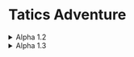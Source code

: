 # Tatics Adventure

<details>
<summary>Alpha 1.2</summary>

**[Alpha 1.2]**<br/>
- 스테이지별 몬스터 해금 활성화<br/>
&nbsp; &nbsp; &nbsp; &nbsp;Grass -> Goblin, Slime, Mushroom<br/>
&nbsp; &nbsp; &nbsp; &nbsp;Cave -> Skeleton, Ghost, Poison Soul<br/>
&nbsp; &nbsp; &nbsp; &nbsp;Swarm -> Fire Soul, Ice Soul, Monkey
- Empty Card 새로 등장<br/>
- Card 이미지 스프라이트 추가 (빈카드, 보스카드)<br/>
- 설명 추출 로직 추가 (Chest, Empty에 적용) (Player 추가 예정)<br/>

**[Alpha 1.2.1]**<br/>
<img src="https://github.com/HongDaHyun/Tactics-Adventure/assets/101586627/286abc1d-665e-4224-80f8-344b3349d3a2" width="540" alt="Alpha 1.2.1">
<br/>
- 스킬 버튼 추가<br/>
- 스킬 아이콘 스프라이트 Import<br/>
- Canvas 추가<br/>
- 무기 데미지 산정 공식 재정의<br/>
- 카드 애니메이션(닷트윈) 추가 (스폰, 삭제, 데미지)<br/>

**[Alpha 1.2.2]**<br/>
<img src="https://github.com/HongDaHyun/Tactics-Adventure/assets/101586627/1b58c2ea-4ea6-4e22-98cd-25b6fac02c1a" width="540" alt="Alpha 1.2.2">
<br/>
- Knight 스킬 추가<br/>
&nbsp; &nbsp; &nbsp; &nbsp;Active : 무기 공격력 1 증가, 무기가 없다면 공격력 1인 롱소드 장착<br/>
&nbsp; &nbsp; &nbsp; &nbsp;Passive : 방어도 1 증가
- 스킬 UI 쿨타임 표시<br/>
- 턴 알고리즘 최적화<br/>
- UIManager, BtnManager 추가<br/>
- 터치 이벤트 알고리즘 재정의<br/>
- 돈 UI 추가<br/>
- 데미지 받았을 때 텍스트 나오지 않던 버그들 수정<br/>
- MP, Defend UI와 알고리즘 추가<br/>
- Player 무기 장착 알고리즘 변경<br/>

**[Alpha 1.2.3]**<br/>
<img src="https://github.com/HongDaHyun/Tactics-Adventure/assets/101586627/e30bb835-1f3d-4059-829b-8eca463e647f" width="540" alt="Alpha 1.2.3">
<br/>
- Player 애니메이션 추가 (Idle, Walk, Damaged, Atk, Die, Interaction)<br/>
- Monster 애니메이션 추가 (Idle, Walk, Damaged, Atk, Die)<br/>
- 딜레이 로직 변경 (0.1f -> 애니메이션 종료 시점)<br/>
- 중복된 이미지 통합<br/>
- 카드 작동 관련 전부 코루틴화<br/>
- 카드 작동 중 액티브 스킬 비활성화<br/>

**[Alpha 1.2.4]**<br/>
<img src="https://github.com/HongDaHyun/Tactics-Adventure/assets/101586627/e3c7ed1d-1b97-4cec-b4f3-2c8016826d36" width="540" alt="Alpha 1.2.4">
<br/>
- 손 이미지 추가 (활성화, 비활성화)<br/>
- 손 시스템 추가<br/>
&nbsp; &nbsp; &nbsp; &nbsp;이제 무기를 최대 2개 저장할 수 있습니다.<br/>
&nbsp; &nbsp; &nbsp; &nbsp;손 UI가 플레이어의 클릭에 반응합니다.<br/>
&nbsp; &nbsp; &nbsp; &nbsp;터치 동작 수행중이 아니라면 언제든지 손을 변경할 수 있습니다.
- UI 재배치<br/>

**[Alpha 1.2.5]**<br/>
<img src="https://github.com/HongDaHyun/Tactics-Adventure/assets/101586627/2ffcf7a0-02fc-4675-99fc-29f8edf87e79" width="540" alt="Alpha 1.2.5">
<br/>
- Player 말 기능 추가 (피격, 공격, 클릭)<br/>
- Card 비활성화 스프라이트 추가<br/>
- 클릭 불가 카드 비활성화 시각화<br/>
- 사용 중인 카드 포커스화<br/>

**[Alpha 1.2.6]**<br/>
<img src="https://github.com/HongDaHyun/Tactics-Adventure/assets/101586627/18bbc0ba-ba60-41dc-9e64-0b93c158fcd6" width="540" alt="Alpha 1.2.6">
<br/>
- 버그 수정<br/>
&nbsp; &nbsp; &nbsp; &nbsp;트랩 공격 딜레이 비정상<br/>
&nbsp; &nbsp; &nbsp; &nbsp;몬스터 데미지 관련 코루틴 호출 문제<br/>
&nbsp; &nbsp; &nbsp; &nbsp;플레이어 주변 카드 때때로 찾지 못하는 버그<br/>
- 가방 UI 이미지 스프라이트 추가<br/>
- 가방 추가 (유물 보관용)<br/>
- 유물 아이콘 UI 프리팹화<br/>

**[Alpha 1.2.7]**<br/>
- 유물 제작(30%)<br/>
- 운 요소 등장<br/>
- 무기 속성 추가(물리, 마법)<br/>
- 돈 시스템 재정의<br/>
- 잘못된 유물 설명 수정<br/>
- EquipWeapon Struct 삭제 -> WeaponData Struct로 통일<br/>
- 에디터 프리징(무한로딩) 현상 해결<br/>
- 무기 추가 스탯 구조체 추가(WeaponPlus)<br/>
- 액티브 스킬 사용 시 스킬UI 무반응 버그 수정<br/>
- 기본 공격력(보너스 공격력) 추가<br/>
- 기타 스크립트 최적화<br/>
</details>

<details>
<summary>Alpha 1.3</summary>

**[Alpha 1.3]**<br/>
<b>[추가 사항]</b>
- 무기 타입 (물리, 마법)<br/>
- 빈 손 & 장착한 무기 알아내는 알고리즘 추가<br/>
- 독(디버프) 추가<br/>
- 무기 속성 추가(생명력 흡수...)<br/>
- 스탯 추가 (공격력, 회복력, 약화 등등)<br/>
- 무적 추가<br/>
- 이펙트 추가 (무적 이펙트)<br/>
- 운 추가<br/>
- <b>유물 완성!!!!</b><br/>
- 부활 추가<br/>
- 카드 위치 셔플&교환 기능 추가, 카드 복제 기능 추가<br/>
- 유물 삭제&수집 기능 추가<br/>
- 공짜 스킬 추가<br/>
- 턴 유물 기능 추가<br/>
<br/>
<b>[교체 사항]</b>
- 플레이어 카드 UI 재정립<br/>
- 돈 스크립트 변경<br/>
<br/>
<b>[버그 수정]</b>
- 전사 액티브 스킬 버그 수정<br/>
- 손 UI 버그 수정<br/>
- 무기 데이터 불러올 때 버그 수정<br/>
</details>